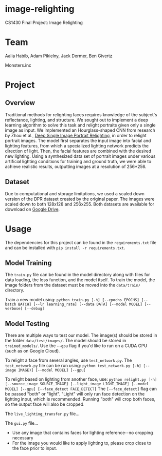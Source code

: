 # image-relighting

CS1430 Final Project: Image Relighting

# Team
Aalia Habib, Adam Pikielny, Jack Dermer, Ben Givertz

Monsters.inc

# Project

## Overview
Traditional methods for relighting faces requires knowledge of the subject's reflectance, lighting, and structure. We sought out to implement a deep learning algorithm to solve this task and relight portraits given only a single image as input. We implemented an Hourglass-shaped CNN from research by Zhou et al., [Deep Single Image Portrait Relighting](https://zhhoper.github.io/dpr.html), in order to relight portrait images. The model first separates the input image into facial and lighting features, from which a specialized lighting network predicts the direction of light. Then, the facial features are combined with the desired new lighting. Using a synthesized data set of portrait images under various artificial lighting conditions for training and ground truth, we were able to achieve realistic results, outputting images at a resolution of 256*256.

## Dataset
Due to computational and storage limitations, we used a scaled down version of the
DPR dataset created by the original paper. The images were scaled down to both
128x128 and 256x255. Both datasets are available for download on [Google Drive](https://drive.google.com/open?id=1v-8FebXQPk5YqlWYYDe7frwy9OkJ24yq).

# Usage
The dependencies for this project can be found in the `requirements.txt` file and
can be installed with `pip install -r requirements.txt`.

## Model Training
The `train.py` file can be found in the model directory along with files for data loading,
the loss function, and the model itself. To train the model, the image folders from the dataset must be moved into the `data/train/` directory.

Train a new model using: `python train.py [-h] [--epochs EPOCHS] [--batch BATCH] [--lr learning_rate] [--data DATA] [--model MODEL] [--verbose] [--debug]`

## Model Testing
There are multiple ways to test our model. The image(s) should be stored in the folder `data/test/images/`. The model should be stored in `trained_models/`. Use the `--gpu` flag if you'd like to run on a CUDA GPU (such as on Google Cloud). 

To relight a face from several angles, use `test_network.py`. 
The `test_network.py` file can be run using: 
`python test_network.py [-h] [--image IMAGE)] [--model MODEL] [--gpu]`

To relight based on lighting from another face, use:
`python relight.py [-h] [--source_image SOURCE_IMAGE] [--light_image LIGHT_IMAGE] [--model MODEL] [--gpu] [--face_detect FACE_DETECT]`
The `[--face_detect]` flag can be passed "both" or "light". "Light" will only run face detection on the lighting input, which is recommended. Running "both" will crop both faces, so the output face will also be cropped.

The `live_lighting_transfer.py` file...

The `gui.py` file...
- Use any image that contains faces for lighting reference--no cropping necessary
- For the image you would like to apply lighting to, please crop close to the face prior to input.

